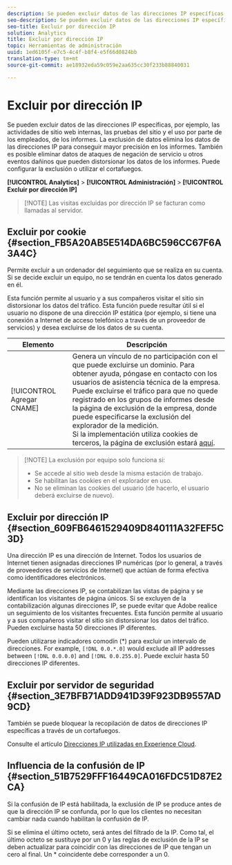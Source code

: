 ```yaml
---
description: Se pueden excluir datos de las direcciones IP específicas, por ejemplo, las actividades de sitio web internas, las pruebas del sitio y el uso por parte de los empleados, de los informes. La exclusión de datos elimina los datos de las direcciones IP para conseguir mayor precisión en los informes. También es posible eliminar datos de ataques de negación de servicio u otros eventos dañinos que pueden distorsionar los datos de los informes. Puede configurar la exclusión o utilizar el cortafuegos.
seo-description: Se pueden excluir datos de las direcciones IP específicas, por ejemplo, las actividades de sitio web internas, las pruebas del sitio y el uso por parte de los empleados, de los informes. La exclusión de datos elimina los datos de las direcciones IP para conseguir mayor precisión en los informes. También es posible eliminar datos de ataques de negación de servicio u otros eventos dañinos que pueden distorsionar los datos de los informes. Puede configurar la exclusión o utilizar el cortafuegos.
seo-title: Excluir por dirección IP
solution: Analytics
title: Excluir por dirección IP
topic: Herramientas de administración
uuid: 1ed6105f-e7c5-4c4f-b8f4-e5f66d0824bb
translation-type: tm+mt
source-git-commit: ae18932eda59c059e2aa635cc30f233b88840031

---
```



# Excluir por dirección IP

Se pueden excluir datos de las direcciones IP específicas, por ejemplo, las actividades de sitio web internas, las pruebas del sitio y el uso por parte de los empleados, de los informes. La exclusión de datos elimina los datos de las direcciones IP para conseguir mayor precisión en los informes. También es posible eliminar datos de ataques de negación de servicio u otros eventos dañinos que pueden distorsionar los datos de los informes. Puede configurar la exclusión o utilizar el cortafuegos.

**[!UICONTROL Analytics]** &gt; **[!UICONTROL Administración]** &gt; **[!UICONTROL Excluir por dirección IP]**

> [!NOTE] Las visitas excluidas por dirección IP se facturan como llamadas [](https://marketing.adobe.com/resources/help/en_US/reference/primary_server_calls.html)al servidor.

## Excluir por cookie {#section_FB5A20AB5E514DA6BC596CC67F6A3A4C}

Permite excluir a un ordenador del seguimiento que se realiza en su cuenta. Si se decide excluir un equipo, no se tendrán en cuenta los datos generado en él.

Esta función permite al usuario y a sus compañeros visitar el sitio sin distorsionar los datos del tráfico. Esta función puede resultar útil si el usuario no dispone de una dirección IP estática (por ejemplo, si tiene una conexión a Internet de acceso telefónico a través de un proveedor de servicios) y desea excluirse de los datos de su cuenta.

| Elemento | Descripción |
|--- |--- |
| [!UICONTROL Agregar CNAME] | Genera un vínculo de no participación con el que puede excluirse un dominio. Para obtener ayuda, póngase en contacto con los usuarios de asistencia técnica de la empresa. <br>Puede excluirse el tráfico para que no quede registrado en los grupos de informes desde la página de exclusión de la empresa, donde puede especificarse la exclusión del explorador de la medición. <br>Si la implementación utiliza cookies de terceros, la página de exclusión estará [aquí](https://democorp.112.2o7.net/optout.html?locale=en_US&popup=true). |

> [!NOTE] La exclusión por equipo solo funciona si:
>
> * Se accede al sitio web desde la misma estación de trabajo.
> * Se habilitan las cookies en el explorador en uso.
> * No se eliminan las cookies del usuario (de hacerlo, el usuario deberá excluirse de nuevo).


## Excluir por dirección IP {#section_609FB6461529409D840111A32FEF5C3D}

Una dirección IP es una dirección de Internet. Todos los usuarios de Internet tienen asignadas direcciones IP numéricas (por lo general, a través de proveedores de servicios de Internet) que actúan de forma efectiva como identificadores electrónicos.

Mediante las direcciones IP, se contabilizan las vistas de página y se identifican los visitantes de página únicos. Si se excluyen de la contabilización algunas direcciones IP, se puede evitar que Adobe realice un seguimiento de los visitantes frecuentes. Esta función permite al usuario y a sus compañeros visitar el sitio sin distorsionar los datos del tráfico. Pueden excluirse hasta 50 direcciones IP diferentes.

Pueden utilizarse indicadores comodín (*) para excluir un intervalo de direcciones. For example, `[!DNL 0.0.*.0]` would exclude all IP addresses between `[!DNL 0.0.0.0]` and `[!DNL 0.0.255.0]`. Puede excluir hasta 50 direcciones IP diferentes.

## Excluir por servidor de seguridad {#section_3E7BFB71ADD941D39F923DB9557AD9CD}

También se puede bloquear la recopilación de datos de direcciones IP específicas a través de un cortafuegos.

Consulte el artículo [Direcciones IP utilizadas en Experience Cloud](https://marketing.adobe.com/resources/help/en_US/home/index.html#kb-adobe-ip-addresses).

## Influencia de la confusión de IP {#section_51B7529FFF16449CA016FDC51D87E2CA}

Si la confusión de IP está habilitada, la exclusión de IP se produce antes de que la dirección IP se confunda, por lo que los clientes no necesitan cambiar nada cuando habilitan la confusión de IP.

Si se elimina el último octeto, será antes del filtrado de la IP. Como tal, el último octeto se sustituye por un 0 y las reglas de exclusión de la IP se deben actualizar para coincidir con las direcciones de IP que tengan un cero al final. Un * coincidente debe corresponder a un 0.
